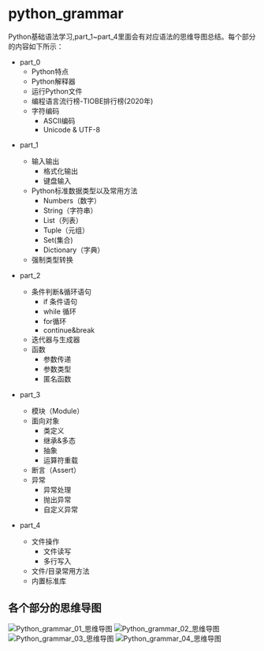 # python_grammar
Python基础语法学习,part_1~part_4里面会有对应语法的思维导图总结。每个部分的内容如下所示：<br>
+ part_0
    - Python特点
    - Python解释器
    - 运行Python文件
    - 编程语言流行榜-TIOBE排行榜(2020年)
    - 字符编码
        - ASCII编码
        - Unicode & UTF-8
* part_1
    - 输入输出
        - 格式化输出
        - 键盘输入
    - Python标准数据类型以及常用方法
        - Numbers（数字） 
        - String（字符串） 
        - List（列表） 
        - Tuple（元组） 
        - Set(集合) 
        - Dictionary（字典）
    - 强制类型转换

* part_2
    - 条件判断&循环语句
        - if 条件语句
        - while 循环
        - for循环
        - continue&break
    - 迭代器与生成器
    - 函数
        - 参数传递
        - 参数类型
        - 匿名函数

* part_3
    - 模块（Module）
    - 面向对象
        - 类定义
        - 继承&多态
        - 抽象
        - 运算符重载
    - 断言（Assert）
    - 异常
        - 异常处理
        - 抛出异常
        - 自定义异常
        
* part_4
    - 文件操作
        - 文件读写
        - 多行写入
    - 文件/目录常用方法
    - 内置标准库

## 各个部分的思维导图
![Python_grammar_01_思维导图](https://github.com/whyAndBetter/python_grammar/blob/main/part_1/Python_grammar_01_思维导图.jpg)
![Python_grammar_02_思维导图](https://github.com/whyAndBetter/python_grammar/blob/main/part_2/Python_grammar_02_思维导图.jpg)
![Python_grammar_03_思维导图](https://github.com/whyAndBetter/python_grammar/blob/main/part_3/Python_grammar_03_思维导图.jpg)
![Python_grammar_04_思维导图](https://github.com/whyAndBetter/python_grammar/blob/main/part_4/Python_grammar_04_思维导图.jpg)
